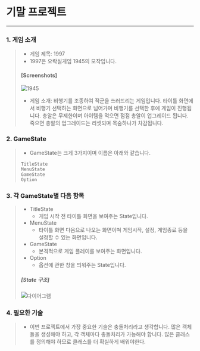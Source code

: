 # 기말 프로젝트
-----------------------------------
### 1. 게임 소개
>+ 게임 제목: 1997
>+ 1997은 오락실게임 1945의 모작입니다.
>####      [Screenshots]
>![1945](https://user-images.githubusercontent.com/32861131/94033520-01159900-fdfc-11ea-866c-f875d918c8a6.png)
>+ 게임 소개: 비행기를 조종하여 적군을 쓰러뜨리는 게임입니다.
>  타이틀 화면에서 비행기 선택하는 화면으로 넘어가며 비행기를 선택한 후에 게임이 진행됩니다.
>  총알은 무제한이며 아이템을 먹으면 점점 총알이 업그레이드 됩니다.
>  죽으면 총알의 업그레이드는 리셋되며 목숨하나가 차감됩니다.
### 2. GameState
>+ GameState는 크게 3가지이며 이름은 아래와 같습니다.
>```
>TitleState
>MenuState
>GameState
>Option
>```
### 3. 각 GameState별 다음 항목
>+ TitleState
>   + 게임 시작 전 타이틀 화면을 보여주는 State입니다.
>+ MenuState
>   + 타이틀 화면 다음으로 나오는 화면이며 게임시작, 설정, 게임종료 등을 설정할 수 있는 화면입니다.
>+ GameState
>   + 본격적으로 게임 플레이를 보여주는 화면입니다.
>+ Option
>   + 옵션에 관한 창을 띄워주는 State입니다.
>#####      [State 구조]  
>![다이어그램](https://user-images.githubusercontent.com/32861131/94072344-6f744e80-fe30-11ea-85a3-1085b3f51c99.PNG)
### 4. 필요한 기술
>+ 이번 프로젝트에서 가장 중요한 기술은 충돌처리라고 생각합니다.
> 많은 객체들을 생성해야 하고, 각 객체마다 충돌처리가 가능해야 합니다.
> 많은 클래스를 정의해야 하므로 클래스를 더 확실하게 배워야한다.

